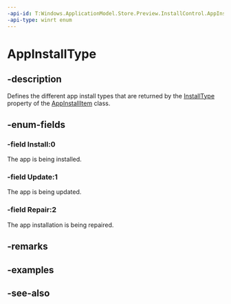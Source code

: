 ```yaml
---
-api-id: T:Windows.ApplicationModel.Store.Preview.InstallControl.AppInstallType
-api-type: winrt enum
---
```


<!-- Enumeration syntax
public enum Windows.ApplicationModel.Store.Preview.InstallControl.AppInstallType : int
-->

# AppInstallType

## -description
Defines the different app install types that are returned by the [InstallType](appinstallitem_installtype.md) property of the [AppInstallItem](appinstallitem.md) class.

## -enum-fields
### -field Install:0
The app is being installed.

### -field Update:1
The app is being updated.

### -field Repair:2
The app installation is being repaired.


## -remarks

## -examples

## -see-also